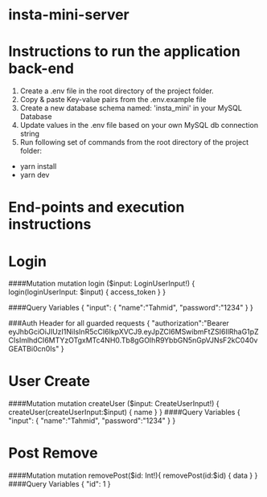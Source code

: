 # insta-mini-server

# Instructions to run the application back-end
1. Create a .env file in the root directory of the project folder.
2. Copy & paste Key-value pairs from the .env.example file
3. Create a new database schema named: 'insta_mini' in your MySQL Database
4. Update values in the .env file based on your own MySQL db connection string
5. Run following set of commands from the root directory of the project folder:

- yarn install
- yarn dev

# End-points and execution instructions

# Login
####Mutation
mutation login ($input: LoginUserInput!) {
  login(loginUserInput: $input) {
  	access_token 
  }
}

####Query Variables
{
  "input": {
  	"name":"Tahmid",
  	"password":"1234"
	}
} 

###Auth Header for all guarded requests
{
  "authorization":"Bearer eyJhbGciOiJIUzI1NiIsInR5cCI6IkpXVCJ9.eyJpZCI6MSwibmFtZSI6IlRhaG1pZCIsImlhdCI6MTYzOTgxMTc4NH0.Tb8gGOIhR9YbbGN5nGpVJNsF2kC040vGEATBi0cn0Is"
}

# User Create 
####Mutation
mutation createUser ($input: CreateUserInput!) {
  createUser(createUserInput:$input) {
    name
  }
}
####Query Variables
{
  "input": {
  	"name":"Tahmid",
  	"password":"1234"
	}
}

# Post Remove
####Mutation
mutation removePost($id: Int!){
  removePost(id:$id) {
    data
  }
}
####Query Variables
{
  "id": 1
}
